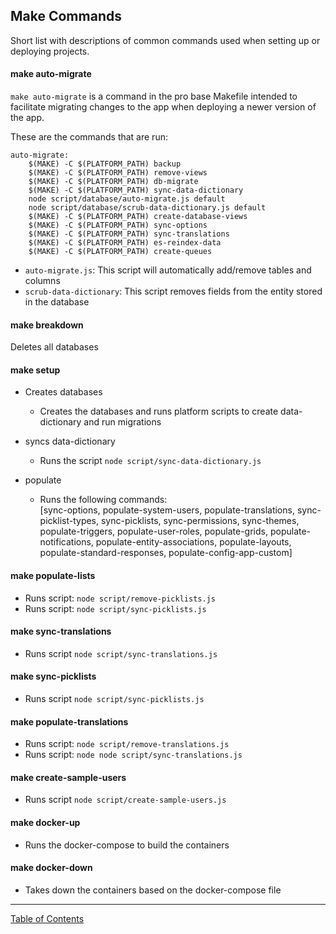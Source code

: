 ## Make Commands

Short list with descriptions of common commands used when setting up or deploying projects.

#### make auto-migrate
`make auto-migrate` is a command in the pro base Makefile intended to facilitate migrating changes to the app when deploying a newer version of the app.

These are the commands that are run:
```
auto-migrate:
	$(MAKE) -C $(PLATFORM_PATH) backup
	$(MAKE) -C $(PLATFORM_PATH) remove-views
	$(MAKE) -C $(PLATFORM_PATH) db-migrate
	$(MAKE) -C $(PLATFORM_PATH) sync-data-dictionary
	node script/database/auto-migrate.js default
	node script/database/scrub-data-dictionary.js default
	$(MAKE) -C $(PLATFORM_PATH) create-database-views
	$(MAKE) -C $(PLATFORM_PATH) sync-options
	$(MAKE) -C $(PLATFORM_PATH) sync-translations
	$(MAKE) -C $(PLATFORM_PATH) es-reindex-data
	$(MAKE) -C $(PLATFORM_PATH) create-queues
```

- `auto-migrate.js`: This script will automatically add/remove tables and columns
- `scrub-data-dictionary`: This script removes fields from the entity stored in the database

#### make breakdown
Deletes all databases

#### make setup
- Creates databases
	- Creates the databases and runs platform scripts to create data-dictionary and run migrations

- syncs data-dictionary
	- Runs the script `node script/sync-data-dictionary.js`

- populate
	- Runs the following commands:\
	[sync-options,	populate-system-users, populate-translations, sync-picklist-types, sync-picklists, sync-permissions, sync-themes, populate-triggers, populate-user-roles, populate-grids, populate-notifications, populate-entity-associations, populate-layouts, populate-standard-responses, populate-config-app-custom]

#### make populate-lists
- Runs script: `node script/remove-picklists.js`
- Runs script: `node script/sync-picklists.js`

#### make sync-translations
- Runs script `node script/sync-translations.js`

#### make sync-picklists
- Runs script `node script/sync-picklists.js`

#### make populate-translations
- Runs script: `node script/remove-translations.js`
- Runs script: `node node script/sync-translations.js`

#### make create-sample-users
- Runs script `node script/create-sample-users.js`

#### make docker-up
- Runs the docker-compose to build the containers

#### make docker-down
- Takes down the containers based on the docker-compose file

***
[Table of Contents](../README.md)
